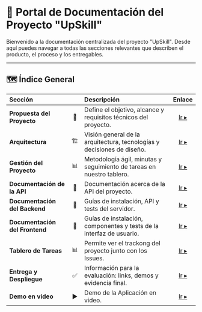 # 📄 Portal de Documentación del Proyecto "UpSkill"

Bienvenido a la documentación centralizada del proyecto "UpSkill". Desde aquí puedes navegar a todas las secciones relevantes que describen el producto, el proceso y los entregables.

---

## 🗺️ Índice General

| Sección                        |     | Descripción                                                            |                         Enlace                         |
| :----------------------------- | :-: | :--------------------------------------------------------------------- | :----------------------------------------------------: |
| **Propuesta del Proyecto**     | 🎯  | Define el objetivo, alcance y requisitos técnicos del proyecto.        |                 [Ir ▸](./proposal.md)                  |
| **Arquitectura**               | 🏗️  | Visión general de la arquitectura, tecnologías y decisiones de diseño. |               [Ir ▸](./arquitectura.md)                |
| **Gestión del Proyecto**       | 📊  | Metodología ágil, minutas y seguimiento de tareas en nuestro tablero.  |             [Ir ▸](./gestion-proyecto.md)              |
| **Documentación de la API**    | 🚀  | Documentación acerca de la API del proyecto.                           |        [Ir ▸](./documentacion-api/apiHome.md)          |
| **Documentación del Backend**  | 🚀  | Guías de instalación, API y tests del servidor.                        |              [Ir ▸](./backend/README.md)               |
| **Documentación del Frontend** | 🎨  | Guías de instalación, componentes y tests de la interfaz de usuario.   |              [Ir ▸](./frontend/README.md)              |
| **Tablero de Tareas**          | 📊  | Permite ver el trackong del proyecto junto con los Issues.             | [Ir ▸](https://github.com/users/tu-usuario/projects/1) |
| **Entrega y Despliegue**       | ✅  | Información para la evaluación: links, demos y evidencia final.        |               [Ir ▸](./entrega-final.md)               |
| **Demo en video**              | ▶️  | Demo de la Aplicación en video.                                        |                 [Ir ▸](./youtube.com)                  |
